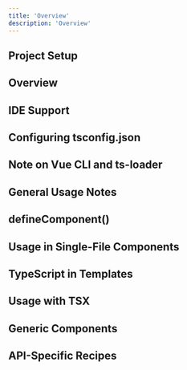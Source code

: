 ```yaml
---
title: 'Overview'
description: 'Overview'
---
```

## Project Setup
## Overview
## IDE Support
## Configuring tsconfig.json
## Note on Vue CLI and ts-loader
## General Usage Notes
## defineComponent()
## Usage in Single-File Components
## TypeScript in Templates
## Usage with TSX
## Generic Components
## API-Specific Recipes